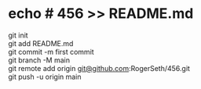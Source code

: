 # echo # 456 >> README.md  
git init   
git add README.md   
git commit -m first commit   
git branch -M main   
git remote add origin git@github.com:RogerSeth/456.git  
git push -u origin main 
